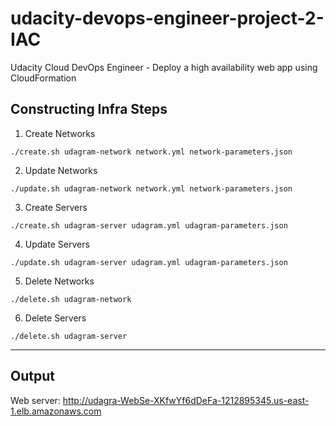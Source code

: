 # udacity-devops-engineer-project-2-IAC
Udacity Cloud DevOps Engineer - Deploy a high availability web app using CloudFormation

## Constructing Infra Steps
1. Create Networks
```
./create.sh udagram-network network.yml network-parameters.json
```

2. Update Networks
```
./update.sh udagram-network network.yml network-parameters.json 
```

3. Create Servers
```
./create.sh udagram-server udagram.yml udagram-parameters.json 
```

4. Update Servers
```
./update.sh udagram-server udagram.yml udagram-parameters.json
```

5. Delete Networks
```
./delete.sh udagram-network
```

6. Delete Servers
```
./delete.sh udagram-server  
```

---
## Output
Web server: 	http://udagra-WebSe-XKfwYf6dDeFa-1212895345.us-east-1.elb.amazonaws.com
